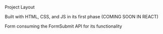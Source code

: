 Project Layout

Built with HTML, CSS, and JS in its first phase (COMING SOON IN REACT)

Form consuming the FormSubmit API for its functionality
